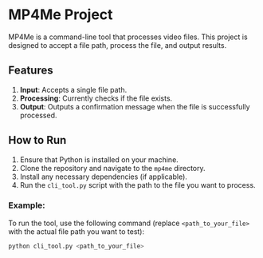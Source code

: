 # MP4Me Project

MP4Me is a command-line tool that processes video files. This project is designed to accept a file path, process the file, and output results.

## Features

1. **Input**: Accepts a single file path.
2. **Processing**: Currently checks if the file exists.
3. **Output**: Outputs a confirmation message when the file is successfully processed.

## How to Run

1. Ensure that Python is installed on your machine.
2. Clone the repository and navigate to the `mp4me` directory.
3. Install any necessary dependencies (if applicable).
4. Run the `cli_tool.py` script with the path to the file you want to process.

### Example:

To run the tool, use the following command (replace `<path_to_your_file>` with the actual file path you want to test):

```bash
python cli_tool.py <path_to_your_file>
